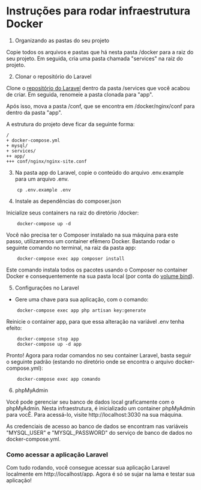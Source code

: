 # Instruções para rodar infraestrutura Docker

1. Organizando as pastas do seu projeto

Copie todos os arquivos e pastas que há nesta pasta /docker para a raiz do seu projeto. Em seguida, cria uma pasta chamada "services" na raiz do projeto.

2.  Clonar o repositório do Laravel

Clone o [repositório do Laravel](https://github.com/laravel/laravel) dentro da pasta /services que você acabou de criar. Em seguida, renomeie a pasta clonada para "app".

Após isso, mova a pasta /conf, que se encontra em /docker/nginx/conf para dentro da pasta "app".

A estrutura do projeto deve ficar da seguinte forma:

```
/
+ docker-compose.yml
+ mysql/
+ services/
++ app/
+++ conf/nginx/nginx-site.conf
```

3. Na pasta app do Laravel, copie o conteúdo do arquivo .env.example para um arquivo .env.

```
	cp .env.example .env
```

4.  Instale as dependências do composer.json

Inicialize seus containers na raiz do diretório /docker:

```
	docker-compose up -d
```

Você não precisa ter o Composer instalado na sua máquina para este passo, utilizaremos um container efêmero Docker. Bastando rodar o seguinte comando no terminal, na raiz da pasta app:

```
	docker-compose exec app composer install
```

Este comando instala todos os pacotes usando o Composer no container Docker e consequentemente na sua pasta local (por conta do [volume bind](https://docs.docker.com/storage/volumes)).

5. Configurações no Laravel

*   Gere uma chave para sua aplicação, com o comando:
```
	docker-compose exec app php artisan key:generate
```

Reinicie o container app, para que essa alteração na variável .env tenha efeito: 
```
	docker-compose stop app
	docker-compose up -d app
```

Pronto! Agora para rodar comandos no seu container Laravel, basta seguir o seguinte padrão (estando no diretório onde se encontra o arquivo docker-compose.yml):

```
	docker-compose exec app comando
```

6. phpMyAdmin

Você pode gerenciar seu banco de dados local graficamente com o phpMyAdmin. Nesta infraestrutura, é inicializado um container phpMyAdmin para vocÊ. Para acessá-lo, visite http://localhost:3030 na sua máquina. 

As credenciais de acesso ao banco de dados se encontram nas variáveis "MYSQL_USER" e "MYSQL_PASSWORD" do serviço de banco de dados no docker-compose.yml.

### Como acessar a aplicação Laravel

Com tudo rodando, você consegue acessar sua aplicação Laravel localmente em http://localhost/app. Agora é só se sujar na lama e testar sua aplicação!
